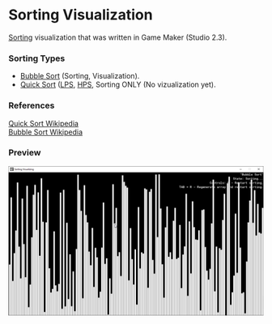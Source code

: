 # Sorting Visualization
[Sorting](https://en.wikipedia.org/wiki/Sorting_algorithm) visualization that was written in Game Maker (Studio 2.3).

### Sorting Types
- [Bubble Sort](https://en.wikipedia.org/wiki/Bubble_sort) (Sorting, Visualization).
- [Quick Sort](https://en.wikipedia.org/wiki/Quicksort) ([LPS](https://en.wikipedia.org/wiki/Quicksort#Lomuto_partition_scheme), [HPS](https://en.wikipedia.org/wiki/Quicksort#Hoare_partition_scheme), Sorting ONLY (No vizualization yet).

### References
[Quick Sort Wikipedia](https://en.wikipedia.org/wiki/Quicksort) \
[Bubble Sort Wikipedia](https://en.wikipedia.org/wiki/Bubble_sort)

### Preview
![Preview](preview.gif)
